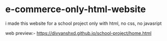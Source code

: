 # e-commerce-only-html-website
i made this website for a school project only with html, no css, no javasript

web preview:- https://divyanshxd.github.io/school-project/home.html
